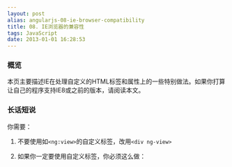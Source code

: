 ```yaml
---
layout: post
alias: angularjs-08-ie-browser-compatibility
title: 08. IE浏览器的兼容性
tags: JavaScript
date: 2013-01-01 16:28:53
---
```


### 概览

本页主要描述IE在处理自定义的HTML标签和属性上的一些特别做法。如果你打算让自己的程序支持IE8或之前的版本，请阅读本文。

### 长话短说

你需要：

1.  不要使用如`<ng:view>`的自定义标签，改用`<div ng-view>`
2.  如果你一定要使用自定义标签，你必须这么做：

    <html xmlns:ng="http://angularjs.org">
        <head>
          <!--[if lte IE 8]>
            <script>
              document.createElement('ng-include');
              document.createElement('ng-pluralize');
              document.createElement('ng-view');

              // Optionally these for CSS
              document.createElement('ng:include');
              document.createElement('ng:pluralize');
              document.createElement('ng:view');
            </script>
          <![endif]-->
        </head>
        <body>
          ...
        </body>
      </html>

    重点在于：

1.  `xmlns:ng` - 命名空间 - 你必须为你打算使用的自定义标签的前缀，定义一个命名空间2.  `document.createElement(yourTagName)` - 创建自定义标签名 - 由于这只是某些旧版本的IE存在的问题，所以你必须使用条件语句`<!--[if lte IE 8]>` 这样的。对于每一个你使用的自定义标签，你都需要这样声明一下。

    ### 长话长说

    IE对于非标签的HTML标签不能正确地处理。具体情况分为两类，需要分别解决。

*   如果标签名以`my:`开头，则它被看作为一个XML命名空间，需要用`<html xmlns:my="ignored">`声明*   如果标签中没有`:`但它不是标准的HTML标签，是需要使用`document.createElement('my-tag')`预定义一下*   如果你想在自定义的标签上使用CSS选择器，则必须使用`document.createElement('my-tag')`，不管有没有定义过XML命名空间

    #### 好消息

    好消息是这些问题仅出现在标签名上，属性就没问题。所以对于`<div my-tag your:tag></div>`则完全不需要特别处理。

    #### 如果我不处理会怎么样？

    假设你的HTML中有自定义的标签`mytag`(或者`my:tag`或者`my-tag`)：

    <html>
      <body>
        <mytag>some text</mytag>
      </body>
    </html>

    它将被会解析为下面的DOM:

    #document
      +- HTML
         +- BODY
            +- mytag
               +- #text: some text

    预想的行为是`BODY`下有`mytag`，它有文本`some test`

    但在IE是不是这样的（如果没有特别处理的话）：

    #document
      +- HTML
         +- BODY
            +- mytag
            +- #text: some text
            +- /mytag

    可以看到，`BODY`元素下有三个子元素了：

1.  一个自关闭的`mytag`。它跟`<br/>`的处理类似，最后的`/`是可选的。由于`<br>`不允许有子元素，所以`<br>some text</br>`将被浏览器处理为三个相邻的元素，而不是`<br>`下有一个文本元素2.  一个文本节点，跟`mytag`是兄弟结点3.  一个无法处理的自关闭结点`/mytag`。由于标签名中不允许有`/`，所以它是无法处理的，它不会是DOM中的一部分。

    #### 自定义标签的CSS

    不管有没有声明过XML命名空间，只要想对自定义标签使用CSS选择器选择，都需要使用`document.createElement('my-tag')`进行声明。

    <html xmlns:ng="needed for ng: namespace">
      <head>
        <!--[if lte IE 8]>
          <script>
            // needed to make ng-include parse properly
            document.createElement('ng-include');

            // needed to enable CSS reference
            document.createElement('ng:view');
          </script>
        <![endif]-->
        <style>
          ng\\:view {
            display: block;
            border: 1px solid red;
          }

          ng-include {
            display: block;
            border: 1px solid blue;
          }
        </style>
      </head>
      <body>
        <ng:view></ng:view>
        <ng-include></ng-include>
        ...
      </body>
    </html>
